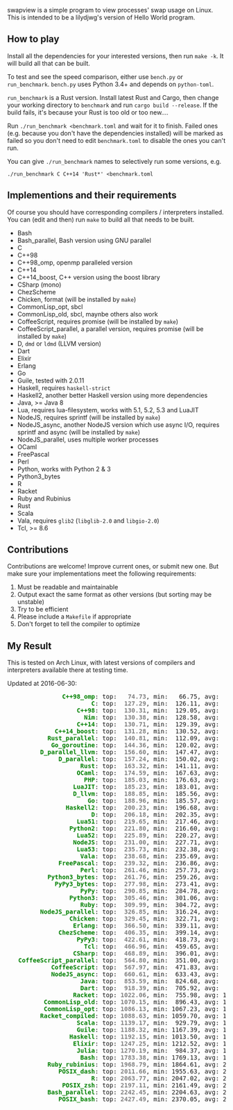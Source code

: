 swapview is a simple program to view processes' swap usage on Linux. This is intended to be a lilydjwg's version of Hello World program.

How to play
----

Install all the dependencies for your interested versions, then run `make -k`. It will build all that can be built.

To test and see the speed comparison, either use `bench.py` or `run_benchmark`. `bench.py` uses Python 3.4+ and depends on `python-toml`.

`run_benchmark` is a Rust version. Install latest Rust and Cargo, then change your working directory to `benchmark` and run `cargo build --release`. If the build fails, it's because your Rust is too old or too new....

Run `./run_benchmark <benchmark.toml` and wait for it to finish. Failed ones (e.g. because you don't have the dependencies installed) will be marked as failed so you don't need to edit `benchmark.toml` to disable the ones you can't run.

You can give `./run_benchmark` names to selectively run some versions, e.g.

    ./run_benchmark C C++14 'Rust*' <benchmark.toml

Implementions and their requirements
----

Of course you should have corresponding compilers / interpreters installed.
You can (edit and then) run `make` to build all that needs to be built.

* Bash
* Bash_parallel, Bash version using GNU parallel
* C
* C++98
* C++98_omp, openmp paralleled version
* C++14
* C++14_boost, C++ version using the boost library
* CSharp (mono)
* ChezScheme
* Chicken, format (will be installed by `make`)
* CommonLisp_opt, sbcl
* CommonLisp_old, sbcl, maynbe others also work
* CoffeeScript, requires promise (will be installed by `make`)
* CoffeeScript_parallel, a parallel version, requires promise (will be installed by `make`)
* D, `dmd` or `ldmd` (LLVM version)
* Dart
* Elixir
* Erlang
* Go
* Guile, tested with 2.0.11
* Haskell, requires `haskell-strict`
* Haskell2, another better Haskell version using more dependencies
* Java, >= Java 8
* Lua, requires lua-filesystem, works with 5.1, 5.2, 5.3 and LuaJIT
* NodeJS, requires sprintf (will be installed by `make`)
* NodeJS_async, another NodeJS version which use async I/O, requires sprintf and async (will be installed by `make`)
* NodeJS_parallel, uses multiple worker processes
* OCaml
* FreePascal
* Perl
* Python, works with Python 2 & 3
* Python3_bytes
* R
* Racket
* Ruby and Rubinius
* Rust
* Scala
* Vala, requires `glib2` (`libglib-2.0` and `libgio-2.0`)
* Tcl, >= 8.6

Contributions
----

Contributions are welcome! Improve current ones, or submit new one. But make
sure your implementations meet the following requirements:

1. Must be readable and maintainable
2. Output exact the same format as other versions (but sorting may be
   unstable)
3. Try to be efficient
4. Please include a `Makefile` if appropriate
5. Don't forget to tell the compiler to optimize

My Result
----

This is tested on Arch Linux, with latest versions of compilers and interpreters available there at testing time.

Updated at 2016-06-30:

<pre>
<span style="color:green;font-weight:bold;">               C++98_omp</span>: top: <span style="color:gray;font-weight:bold;">  74.73</span>, min:   66.75, avg:   80.83, max:   98.24, mdev:    7.60, cnt:  20
<span style="color:green;font-weight:bold;">                       C</span>: top: <span style="color:gray;font-weight:bold;"> 127.29</span>, min:  126.11, avg:  129.39, max:  135.80, mdev:    2.52, cnt:  20
<span style="color:green;font-weight:bold;">                   C++98</span>: top: <span style="color:gray;font-weight:bold;"> 130.31</span>, min:  129.05, avg:  132.34, max:  139.47, mdev:    2.64, cnt:  20
<span style="color:green;font-weight:bold;">                     Nim</span>: top: <span style="color:gray;font-weight:bold;"> 130.38</span>, min:  128.58, avg:  137.71, max:  175.65, mdev:   13.85, cnt:  20
<span style="color:green;font-weight:bold;">                   C++14</span>: top: <span style="color:gray;font-weight:bold;"> 130.71</span>, min:  129.39, avg:  136.72, max:  160.87, mdev:    9.22, cnt:  20
<span style="color:green;font-weight:bold;">             C++14_boost</span>: top: <span style="color:gray;font-weight:bold;"> 131.28</span>, min:  130.52, avg:  133.39, max:  141.74, mdev:    2.85, cnt:  20
<span style="color:green;font-weight:bold;">           Rust_parallel</span>: top: <span style="color:gray;font-weight:bold;"> 140.81</span>, min:  112.09, avg:  152.31, max:  181.36, mdev:   15.86, cnt:  20
<span style="color:green;font-weight:bold;">            Go_goroutine</span>: top: <span style="color:gray;font-weight:bold;"> 144.36</span>, min:  120.02, avg:  162.45, max:  236.54, mdev:   25.14, cnt:  20
<span style="color:green;font-weight:bold;">         D_parallel_llvm</span>: top: <span style="color:gray;font-weight:bold;"> 156.60</span>, min:  147.47, avg:  181.32, max:  241.03, mdev:   30.52, cnt:  20
<span style="color:green;font-weight:bold;">              D_parallel</span>: top: <span style="color:gray;font-weight:bold;"> 157.24</span>, min:  150.02, avg:  172.33, max:  221.68, mdev:   19.69, cnt:  20
<span style="color:green;font-weight:bold;">                    Rust</span>: top: <span style="color:gray;font-weight:bold;"> 163.32</span>, min:  141.11, avg:  180.63, max:  254.20, mdev:   26.55, cnt:  20
<span style="color:green;font-weight:bold;">                   OCaml</span>: top: <span style="color:gray;font-weight:bold;"> 174.59</span>, min:  167.63, avg:  184.09, max:  209.87, mdev:   12.69, cnt:  20
<span style="color:green;font-weight:bold;">                     PHP</span>: top: <span style="color:gray;font-weight:bold;"> 185.03</span>, min:  176.63, avg:  193.54, max:  228.99, mdev:   12.23, cnt:  20
<span style="color:green;font-weight:bold;">                  LuaJIT</span>: top: <span style="color:gray;font-weight:bold;"> 185.23</span>, min:  183.01, avg:  189.70, max:  208.75, mdev:    6.57, cnt:  20
<span style="color:green;font-weight:bold;">                  D_llvm</span>: top: <span style="color:gray;font-weight:bold;"> 188.85</span>, min:  185.56, avg:  194.24, max:  226.12, mdev:    9.13, cnt:  20
<span style="color:green;font-weight:bold;">                      Go</span>: top: <span style="color:gray;font-weight:bold;"> 188.96</span>, min:  185.57, avg:  195.25, max:  218.36, mdev:    8.92, cnt:  20
<span style="color:green;font-weight:bold;">                Haskell2</span>: top: <span style="color:gray;font-weight:bold;"> 200.23</span>, min:  196.68, avg:  210.17, max:  303.74, mdev:   24.02, cnt:  20
<span style="color:green;font-weight:bold;">                       D</span>: top: <span style="color:gray;font-weight:bold;"> 206.18</span>, min:  202.35, avg:  212.35, max:  240.61, mdev:   10.08, cnt:  20
<span style="color:green;font-weight:bold;">                   Lua51</span>: top: <span style="color:gray;font-weight:bold;"> 219.65</span>, min:  217.46, avg:  227.44, max:  282.32, mdev:   15.12, cnt:  20
<span style="color:green;font-weight:bold;">                 Python2</span>: top: <span style="color:gray;font-weight:bold;"> 221.80</span>, min:  216.60, avg:  231.70, max:  292.08, mdev:   16.51, cnt:  20
<span style="color:green;font-weight:bold;">                   Lua52</span>: top: <span style="color:gray;font-weight:bold;"> 225.89</span>, min:  220.27, avg:  230.43, max:  252.03, mdev:    6.89, cnt:  20
<span style="color:green;font-weight:bold;">                  NodeJS</span>: top: <span style="color:gray;font-weight:bold;"> 231.00</span>, min:  227.71, avg:  234.71, max:  242.62, mdev:    4.22, cnt:  20
<span style="color:green;font-weight:bold;">                   Lua53</span>: top: <span style="color:gray;font-weight:bold;"> 235.73</span>, min:  232.38, avg:  242.27, max:  278.49, mdev:   10.49, cnt:  20
<span style="color:green;font-weight:bold;">                    Vala</span>: top: <span style="color:gray;font-weight:bold;"> 238.68</span>, min:  235.69, avg:  248.14, max:  296.29, mdev:   14.87, cnt:  20
<span style="color:green;font-weight:bold;">              FreePascal</span>: top: <span style="color:gray;font-weight:bold;"> 239.32</span>, min:  236.86, avg:  251.10, max:  288.25, mdev:   15.65, cnt:  20
<span style="color:green;font-weight:bold;">                    Perl</span>: top: <span style="color:gray;font-weight:bold;"> 261.46</span>, min:  257.73, avg:  278.10, max:  340.33, mdev:   25.94, cnt:  20
<span style="color:green;font-weight:bold;">           Python3_bytes</span>: top: <span style="color:gray;font-weight:bold;"> 261.76</span>, min:  259.26, avg:  269.99, max:  299.11, mdev:   11.54, cnt:  20
<span style="color:green;font-weight:bold;">             PyPy3_bytes</span>: top: <span style="color:gray;font-weight:bold;"> 277.98</span>, min:  273.41, avg:  297.01, max:  410.77, mdev:   38.60, cnt:  20
<span style="color:green;font-weight:bold;">                    PyPy</span>: top: <span style="color:gray;font-weight:bold;"> 290.85</span>, min:  284.78, avg:  317.91, max:  434.03, mdev:   39.05, cnt:  20
<span style="color:green;font-weight:bold;">                 Python3</span>: top: <span style="color:gray;font-weight:bold;"> 305.46</span>, min:  301.06, avg:  315.28, max:  357.00, mdev:   14.32, cnt:  20
<span style="color:green;font-weight:bold;">                    Ruby</span>: top: <span style="color:gray;font-weight:bold;"> 309.99</span>, min:  304.72, avg:  327.48, max:  372.77, mdev:   21.87, cnt:  20
<span style="color:green;font-weight:bold;">         NodeJS_parallel</span>: top: <span style="color:gray;font-weight:bold;"> 326.85</span>, min:  316.24, avg:  347.25, max:  451.25, mdev:   34.91, cnt:  20
<span style="color:green;font-weight:bold;">                 Chicken</span>: top: <span style="color:gray;font-weight:bold;"> 329.45</span>, min:  322.71, avg:  353.39, max:  513.69, mdev:   42.01, cnt:  20
<span style="color:green;font-weight:bold;">                  Erlang</span>: top: <span style="color:gray;font-weight:bold;"> 366.50</span>, min:  339.11, avg:  390.16, max:  476.80, mdev:   31.00, cnt:  20
<span style="color:green;font-weight:bold;">              ChezScheme</span>: top: <span style="color:gray;font-weight:bold;"> 406.35</span>, min:  399.14, avg:  429.98, max:  528.54, mdev:   33.57, cnt:  20
<span style="color:green;font-weight:bold;">                   PyPy3</span>: top: <span style="color:gray;font-weight:bold;"> 422.61</span>, min:  418.73, avg:  427.92, max:  450.91, mdev:    7.45, cnt:  20
<span style="color:green;font-weight:bold;">                     Tcl</span>: top: <span style="color:gray;font-weight:bold;"> 466.96</span>, min:  459.65, avg:  475.79, max:  522.68, mdev:   14.41, cnt:  20
<span style="color:green;font-weight:bold;">                  CSharp</span>: top: <span style="color:gray;font-weight:bold;"> 468.89</span>, min:  396.01, avg:  500.82, max:  631.11, mdev:   47.88, cnt:  20
<span style="color:green;font-weight:bold;">   CoffeeScript_parallel</span>: top: <span style="color:gray;font-weight:bold;"> 564.80</span>, min:  351.00, avg:  613.40, max:  752.75, mdev:   77.55, cnt:  20
<span style="color:green;font-weight:bold;">            CoffeeScript</span>: top: <span style="color:gray;font-weight:bold;"> 567.97</span>, min:  471.83, avg:  601.48, max:  661.47, mdev:   43.20, cnt:  20
<span style="color:green;font-weight:bold;">            NodeJS_async</span>: top: <span style="color:gray;font-weight:bold;"> 660.61</span>, min:  633.43, avg:  687.55, max:  796.57, mdev:   36.33, cnt:  20
<span style="color:green;font-weight:bold;">                    Java</span>: top: <span style="color:gray;font-weight:bold;"> 853.59</span>, min:  824.68, avg:  887.36, max: 1016.02, mdev:   45.10, cnt:  20
<span style="color:green;font-weight:bold;">                    Dart</span>: top: <span style="color:gray;font-weight:bold;"> 918.39</span>, min:  705.92, avg:  987.41, max: 1084.45, mdev: 4187.41, cnt:  20
<span style="color:green;font-weight:bold;">                  Racket</span>: top: <span style="color:gray;font-weight:bold;">1022.06</span>, min:  755.98, avg: 1068.39, max: 1166.63, mdev: 4187.11, cnt:  20
<span style="color:green;font-weight:bold;">          CommonLisp_old</span>: top: <span style="color:gray;font-weight:bold;">1070.15</span>, min:  896.43, avg: 1113.44, max: 1243.69, mdev: 4186.87, cnt:  20
<span style="color:green;font-weight:bold;">          CommonLisp_opt</span>: top: <span style="color:gray;font-weight:bold;">1086.13</span>, min: 1067.23, avg: 1107.29, max: 1199.43, mdev: 4186.33, cnt:  20
<span style="color:green;font-weight:bold;">         Racket_compiled</span>: top: <span style="color:gray;font-weight:bold;">1088.63</span>, min: 1059.70, avg: 1118.23, max: 1239.85, mdev: 4186.42, cnt:  20
<span style="color:green;font-weight:bold;">                   Scala</span>: top: <span style="color:gray;font-weight:bold;">1139.17</span>, min:  929.79, avg: 1192.92, max: 1406.76, mdev: 4187.09, cnt:  20
<span style="color:green;font-weight:bold;">                   Guile</span>: top: <span style="color:gray;font-weight:bold;">1188.32</span>, min: 1167.39, avg: 1225.72, max: 1393.59, mdev: 4186.66, cnt:  20
<span style="color:green;font-weight:bold;">                 Haskell</span>: top: <span style="color:gray;font-weight:bold;">1192.15</span>, min: 1013.50, avg: 1227.01, max: 1314.85, mdev: 4186.65, cnt:  20
<span style="color:green;font-weight:bold;">                  Elixir</span>: top: <span style="color:gray;font-weight:bold;">1247.25</span>, min: 1212.52, avg: 1322.45, max: 1615.08, mdev: 4187.53, cnt:  20
<span style="color:green;font-weight:bold;">                   Julia</span>: top: <span style="color:gray;font-weight:bold;">1270.19</span>, min:  984.37, avg: 1342.39, max: 1462.14, mdev: 4187.93, cnt:  20
<span style="color:green;font-weight:bold;">                    Bash</span>: top: <span style="color:gray;font-weight:bold;">1783.38</span>, min: 1769.13, avg: 1811.78, max: 1913.25, mdev: 3897.83, cnt:  17
<span style="color:green;font-weight:bold;">           Ruby_rubinius</span>: top: <span style="color:gray;font-weight:bold;">1968.79</span>, min: 1864.61, avg: 2019.64, max: 2141.07, mdev: 3842.18, cnt:  15
<span style="color:green;font-weight:bold;">              POSIX_dash</span>: top: <span style="color:gray;font-weight:bold;">2011.66</span>, min: 1955.63, avg: 2145.52, max: 2454.85, mdev: 3810.43, cnt:  14
<span style="color:green;font-weight:bold;">                       R</span>: top: <span style="color:gray;font-weight:bold;">2063.77</span>, min: 2047.02, avg: 2127.87, max: 2529.48, mdev: 3843.32, cnt:  15
<span style="color:green;font-weight:bold;">               POSIX_zsh</span>: top: <span style="color:gray;font-weight:bold;">2197.11</span>, min: 2161.49, avg: 2271.15, max: 2425.82, mdev: 3808.04, cnt:  14
<span style="color:green;font-weight:bold;">           Bash_parallel</span>: top: <span style="color:gray;font-weight:bold;">2242.45</span>, min: 2204.63, avg: 2357.10, max: 2647.63, mdev: 3770.02, cnt:  13
<span style="color:green;font-weight:bold;">              POSIX_bash</span>: top: <span style="color:gray;font-weight:bold;">2427.49</span>, min: 2370.05, avg: 2506.06, max: 2835.54, mdev: 3508.84, cnt:  12
</pre>
